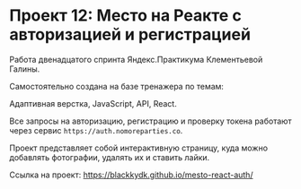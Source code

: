 # Проект 12: Место на Реакте с авторизацией и регистрацией

Работа двенадцатого спринта Яндекс.Практикума Клементьевой Галины.

Самостоятельно создана на базе тренажера по темам:

Адаптивная верстка, JavaScript, API, React.

Все запросы на авторизацию, регистрацию и проверку токена работают через сервис `https://auth.nomoreparties.co`. 

Проект представляет собой интерактивную страницу, куда можно добавлять фотографии, удалять их и ставить лайки.

Ссылка на проект: https://blackkydk.github.io/mesto-react-auth/
